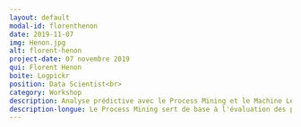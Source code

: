 ```yaml
---
layout: default
modal-id: florenthenon
date: 2019-11-07
img: Henon.jpg
alt: florent-henon
project-date: 07 novembre 2019
qui: Florent Henon
boite: Logpickr
position: Data Scientist<br>
category: Workshop
description: Analyse prédictive avec le Process Mining et le Machine Learning
description-longue: Le Process Mining sert de base à l'évaluation des processus métier existants, ainsi que pour concevoir des optimisations ou de nouveaux processus. Le Process Mining est souvent associé à d'autres disciplines afin d'améliorer les performances des organisations. Parmi eux, la surveillance prédictive des processus est récemment devenue l’un des principaux catalyseurs de la compréhension des données dans l’exploration de processus. Après une courte introduction au Process Mining, nous présenterons une approche de Deep Learning couplée à une approche Process Mining pour prédire toutes les activités futures d’un processus.
---
```


